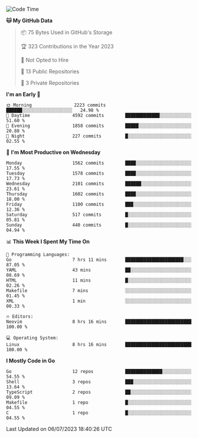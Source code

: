 <!--START_SECTION:waka-->
![Code Time](http://img.shields.io/badge/Code%20Time-62%20hrs%2018%20mins-blue)

**🐱 My GitHub Data** 

> 📦 75 Bytes Used in GitHub's Storage 
 > 
> 🏆 323 Contributions in the Year 2023
 > 
> 🚫 Not Opted to Hire
 > 
> 📜 13 Public Repositories 
 > 
> 🔑 3 Private Repositories 
 > 
**I'm an Early 🐤** 

```text
🌞 Morning                2223 commits        ██████░░░░░░░░░░░░░░░░░░░   24.98 % 
🌆 Daytime                4592 commits        █████████████░░░░░░░░░░░░   51.60 % 
🌃 Evening                1858 commits        █████░░░░░░░░░░░░░░░░░░░░   20.88 % 
🌙 Night                  227 commits         █░░░░░░░░░░░░░░░░░░░░░░░░   02.55 % 
```
📅 **I'm Most Productive on Wednesday** 

```text
Monday                   1562 commits        ████░░░░░░░░░░░░░░░░░░░░░   17.55 % 
Tuesday                  1578 commits        ████░░░░░░░░░░░░░░░░░░░░░   17.73 % 
Wednesday                2101 commits        ██████░░░░░░░░░░░░░░░░░░░   23.61 % 
Thursday                 1602 commits        ████░░░░░░░░░░░░░░░░░░░░░   18.00 % 
Friday                   1100 commits        ███░░░░░░░░░░░░░░░░░░░░░░   12.36 % 
Saturday                 517 commits         █░░░░░░░░░░░░░░░░░░░░░░░░   05.81 % 
Sunday                   440 commits         █░░░░░░░░░░░░░░░░░░░░░░░░   04.94 % 
```


📊 **This Week I Spent My Time On** 

```text
💬 Programming Languages: 
Go                       7 hrs 11 mins       ██████████████████████░░░   87.05 % 
YAML                     43 mins             ██░░░░░░░░░░░░░░░░░░░░░░░   08.69 % 
HTML                     11 mins             █░░░░░░░░░░░░░░░░░░░░░░░░   02.26 % 
Makefile                 7 mins              ░░░░░░░░░░░░░░░░░░░░░░░░░   01.45 % 
XML                      1 min               ░░░░░░░░░░░░░░░░░░░░░░░░░   00.33 % 

🔥 Editors: 
Neovim                   8 hrs 16 mins       █████████████████████████   100.00 % 

💻 Operating System: 
Linux                    8 hrs 16 mins       █████████████████████████   100.00 % 
```

**I Mostly Code in Go** 

```text
Go                       12 repos            ██████████████░░░░░░░░░░░   54.55 % 
Shell                    3 repos             ███░░░░░░░░░░░░░░░░░░░░░░   13.64 % 
TypeScript               2 repos             ██░░░░░░░░░░░░░░░░░░░░░░░   09.09 % 
Makefile                 1 repo              █░░░░░░░░░░░░░░░░░░░░░░░░   04.55 % 
C                        1 repo              █░░░░░░░░░░░░░░░░░░░░░░░░   04.55 % 
```




 Last Updated on 06/07/2023 18:40:26 UTC
<!--END_SECTION:waka-->
